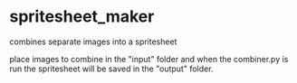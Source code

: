 # spritesheet_maker
combines separate images into a spritesheet

place images to combine in the "input" folder and when the combiner.py is run the spritesheet will be saved in the "output" folder.